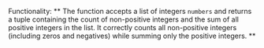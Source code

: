 Functionality: ** The function accepts a list of integers `numbers` and returns a tuple containing the count of non-positive integers and the sum of all positive integers in the list. It correctly counts all non-positive integers (including zeros and negatives) while summing only the positive integers. **